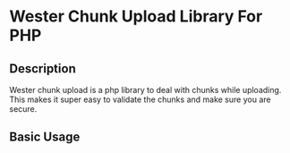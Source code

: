 # Wester Chunk Upload Library For PHP
## Description
Wester chunk upload is a php library to deal with chunks while uploading. This makes it super easy to validate the chunks and make sure you are secure.
## Basic Usage
